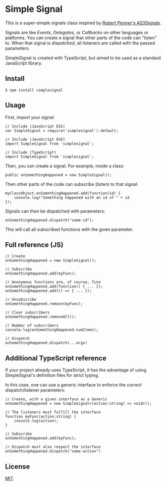 # Simple Signal

This is a super-simple signals class inspired by [Robert Penner's AS3Signals](http://github.com/robertpenner/as3-signals).

Signals are like *Events*, *Delegates*, or *Callbacks* on other languages or platforms. You can create a signal that other parts of the code can "listen" to. When that signal is *dispatched*, all listeners are called with the passed parameters.

SimpleSignal is created with TypeScript, but aimed to be used as a standard JavaScript library.

## Install


```
$ npm install simplesignal
```

## Usage

First, import your signal:

```
// Include (JavaScript ES5)
var SimpleSignal = require('simplesignal').default;

// Include (JavaScript ES6)
import SimpleSignal from 'simplesignal';

// Include (TypeScript)
import SimpleSignal from 'simplesignal';
```

Then, you can create a signal. For example, inside a class:

```
public onSomethingHappened = new SimpleSignal();
```

Then other parts of the code can subscribe (listen) to that signal:

```
myClassObject.onSomethingHappened.add(function(id) {
	console.log("Something happened with an id of " + id
});
```

Signals can then be dispatched with parameters:

```
onSomethingHappened.dispatch("some-id");
```

This will call all subscribed functions with the given parameter.

## Full reference (JS)

```
// Create
onSomethingHappened = new SimpleSignal();

// Subscribe
onSomethingHappened.add(myFunc);

// Anonymous functions are, of course, fine
onSomethingHappened.add(function() { ... });
onSomethingHappened.add(() => { ... });

// Unsubscribe
onSomethingHappened.remove(myFunc);

// Clear subscribers
onSomethingHappened.removeAll();

// Number of subscribers
console.log(onSomethingHappened.numItems);

// Dispatch
onSomethingHappened.dispatch(...args)
```

## Additional TypeScript reference

If your project already uses TypeScript, it has the advantage of using SimpleSignal's definition files for strict typing.

In this case, one can use a generic interface to enforce the correct dispatch/listener parameters:

```
// Create, with a given interface as a Generic
onSomethingHappened = new SimpleSignal<(action:string) => void>();

// The listeners must fulfill the interface
function myFunc(action:string) {
	console.log(action);
}

// Subscribe
onSomethingHappened.add(myFunc);

// Dispatch must also respect the interface
onSomethingHappened.dispatch("some-action")
```

## License

[MIT](LICENSE.md).